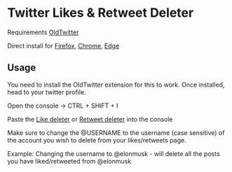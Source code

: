 
# Twitter Likes & Retweet Deleter
Requirements [OldTwitter](https://github.com/dimdenGD/OldTwitter)

Direct install for [Firefox](https://addons.mozilla.org/en-US/firefox/addon/old-twitter-layout-2022/), [Chrome](https://chrome.google.com/webstore/detail/old-twitter-layout-2022/jgejdcdoeeabklepnkdbglgccjpdgpmf), [Edge](https://microsoftedge.microsoft.com/addons/detail/old-twitter-layout-2022/hdkjgmbkdljifoabcjaopefegogcinal)

## Usage
You need to install the OldTwitter extension for this to work. Once installed, head to your twitter profile.

Open the console -> CTRL + SHIFT + I

Paste the [Like deleter](https://raw.githubusercontent.com/trinlol/twitter-stuff/main/Like-deleter.js) or [Retweet deleter](https://raw.githubusercontent.com/trinlol/twitter-stuff/main/Retweet-deleter.js) into the console

Make sure to change the @USERNAME to the username (case sensitive) of the account you wish to delete from your likes/retweets page.

Example: Changing the username to @elonmusk - will delete all the posts you have liked/retweeted from @elonmusk
 
  
